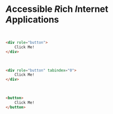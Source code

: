 # ***A***ccessible ***R***ich ***I***nternet ***A***pplications

<br>

```html 
<div role="button"> 
    Click Me!
</div>
```
<br>

<div v-click>

```html 
<div role="button" tabindex="0"> 
    Click Me!
</div>
```
</div>


<br>

<div v-click>

```html 
<button> 
    Click Me!
</button>
```

</div>